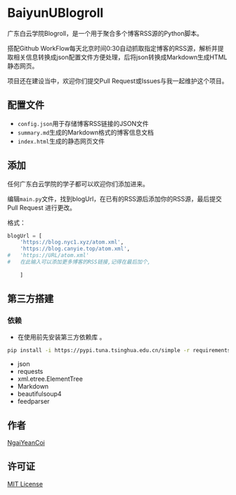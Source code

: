 # BaiyunUBlogroll
广东白云学院Blogroll，是一个用于聚合多个博客RSS源的Python脚本。  

搭配Github WorkFlow每天北京时间0:30自动抓取指定博客的RSS源，解析并提取相关信息转换成json配置文件方便处理，后将json转换成Markdown生成HTML静态网页。  

项目还在建设当中，欢迎你们提交Pull Request或Issues与我一起维护这个项目。

## 配置文件
- `config.json`用于存储博客RSS链接的JSON文件
- `summary.md`生成的Markdown格式的博客信息文档
- `index.html`生成的静态网页文件

## 添加

任何广东白云学院的学子都可以欢迎你们添加进来。

编辑`main.py`文件，找到blogUrl，在已有的RSS源后添加你的RSS源，最后提交 Pull Request 进行更改。  

格式：
```python
blogUrl = [
    'https://blog.nyc1.xyz/atom.xml',
    'https://blog.canyie.top/atom.xml',
#   'https://URL/atom.xml'
#   在此输入可以添加更多博客的RSS链接,记得在最后加个,
        
    ]
```

## 第三方搭建  

### 依赖  

- 在使用前先安装第三方依赖库 。

```bash
pip install -i https://pypi.tuna.tsinghua.edu.cn/simple -r requirements.txt
```  

- json
- requests
- xml.etree.ElementTree
- Markdown
- beautifulsoup4
- feedparser

## 作者
[NgaiYeanCoi](https://github.com/NgaiYeanCoi)

## 许可证
[MIT License](https://github.com/NgaiYeanCoi/BaiyunUBlogroll/blob/master/LICENSE)